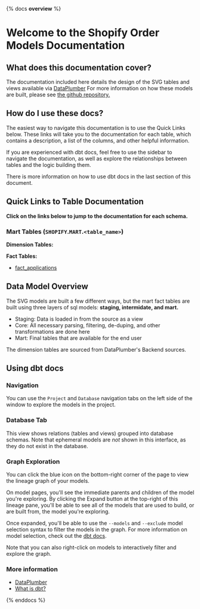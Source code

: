 {% docs __overview__ %}

# Welcome to the Shopify Order Models Documentation

## **What does this documentation cover?**
The documentation included here details the design of the SVG tables and views available via [DataPlumber](https://dataplumbers.co/) For more information on how these models are built, please see [the github repository.](https://github.com/DataPlumber/svg_models)

## **How do I use these docs?**
The easiest way to navigate this documentation is to use the Quick Links below. These links will take you to the documentation for each table, which contains a description, a list of the columns, and other helpful information.

If you are experienced with dbt docs, feel free to use the sidebar to navigate the documentation, as well as explore the relationships between tables and the logic building them.

There is more information on how to use dbt docs in the last section of this document.

## **Quick Links to Table Documentation**

**Click on the links below to jump to the documentation for each schema.**

### Mart Tables (`SHOPIFY`.`MART`.`<table_name>`)

**Dimension Tables:**

**Fact Tables:**
- [fact_applications](#!/model/model.data_plumber_model.fct_shopify_orders)


## **Data Model Overview**

The SVG models are built a few different ways, but the mart fact tables are built using three layers of sql models: **staging, intermidate, and mart.**

- Staging: Data is loaded in from the source as a view
- Core: All necessary parsing, filtering, de-duping, and other transformations are done here
- Mart: Final tables that are available for the end user

The dimension tables are sourced from DataPlumber's Backend sources.


## **Using dbt docs**
### Navigation

You can use the ```Project``` and ```Database``` navigation tabs on the left side of the window to explore the models in the project.

### Database Tab

This view shows relations (tables and views) grouped into database schemas. Note that ephemeral models are *not* shown in this interface, as they do not exist in the database.

### Graph Exploration

You can click the blue icon on the bottom-right corner of the page to view the lineage graph of your models.

On model pages, you'll see the immediate parents and children of the model you're exploring. By clicking the Expand button at the top-right of this lineage pane, you'll be able to see all of the models that are used to build, or are built from, the model you're exploring.

Once expanded, you'll be able to use the ```--models``` and ```--exclude``` model selection syntax to filter the models in the graph. For more information on model selection, check out the [dbt docs](https://docs.getdbt.com/docs/model-selection-syntax).

Note that you can also right-click on models to interactively filter and explore the graph.


### **More information**
- [DataPlumber](https://dataplumbers.co/)
- [What is dbt?](https://docs.getdbt.com/docs/introduction)

{% enddocs %}
